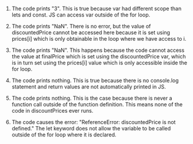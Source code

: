 1. The code prints "3". This is true because var had different scope than lets and const. JS can access var outside of the for loop.

2. The code prints "NaN". There is no error, but the value of discountedPrice cannot be accessed here because it is set using prices[i] which is only obtainable in the loop where we have access to i. 

3. The code prints "NaN". This happens because the code cannot access the value at finalPrice which is set using the discountedPrice var, which is in turn set using the prices[i] value which is only accessible inside the for loop.

4. The code prints nothing. This is true because there is no console.log statement and return values are not automatically printed in JS.

5. The code prints nothing. This is the case because there is never a function call outside of the function definition. This means none of the code in discountPrices ever runs.

6. The code causes the error: "ReferenceError: discountedPrice is not defined." The let keyword does not allow the variable to be called outside of the for loop where it is declared.
